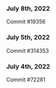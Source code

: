 ### July 8th, 2022

Commit #19356

### July 5th, 2022

Commit #314353


### July 4th, 2022

Commit #72281
